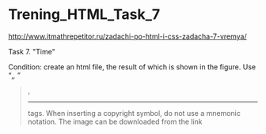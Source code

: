 # Trening_HTML_Task_7
http://www.itmathrepetitor.ru/zadachi-po-html-i-css-zadacha-7-vremya/

Task 7. "Time"

Condition: create an html file, the result of which is shown in the figure.
Use <q>,<cite>, <blockquote>, <hr> tags.
When inserting a copyright symbol, do not use a mnemonic notation.
The image can be downloaded from the link
